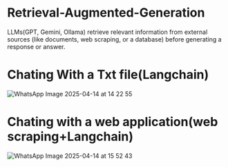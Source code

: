 # Retrieval-Augmented-Generation
LLMs(GPT, Gemini, Ollama) retrieve relevant information from external sources (like documents, web scraping, or a database) before generating a response or answer. 

# Chating With a Txt file(Langchain)
![WhatsApp Image 2025-04-14 at 14 22 55](https://github.com/user-attachments/assets/ccb805b1-7990-44e6-b856-e79dfb6eac65)

# Chating with a web application(web scraping+Langchain)
![WhatsApp Image 2025-04-14 at 15 52 43](https://github.com/user-attachments/assets/a07d396d-4538-4cad-9d48-0590faf101e2)

